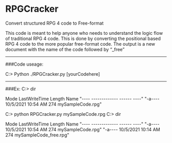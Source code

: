 # RPGCracker
Convert structured RPG 4  code to Free-format 

This code is meant to help anyone who needs to understand the logic flow of traditional RPG 4 code. This is done by converting the positional based RPG 4 code to the more popular free-format code. The output is a new document with the name of the code followed by “_free”
___
###Code useage:

C:\>    Python ./RPGCracker.py [yourCodehere]
___
###Ex:
C:\> dir

Mode                 LastWriteTime         Length Name
"----                 -------------         ------ ----"
"-a----         10/5/2021  10:54 AM            274 mySampleCode.rpg"

C:\> python RPGCracker.py mySampleCode.rpg
C:\> dir

Mode                 LastWriteTime         Length Name
"----                 -------------         ------ ----"
"-a----         10/5/2021  10:54 AM            274 mySampleCode.rpg"
"-a----         10/5/2021  10:14 AM            274 mySampleCode_free.rpg"

